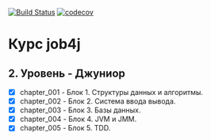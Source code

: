 [![Build Status](https://travis-ci.com/saimon494/job4j_design.svg?branch=main)](https://travis-ci.com/saimon494/job4j_design)
[![codecov](https://codecov.io/gh/saimon494/job4j_design/branch/main/graph/badge.svg)](https://codecov.io/gh/saimon494/job4j_design)
# Курс job4j
## 2. Уровень - Джуниор

- [x] chapter_001 - Блок 1. Структуры данных и алгоритмы.
- [x] сhapter_002 - Блок 2. Система ввода вывода.
- [x] chapter_003 - Блок 3. Базы данных.
- [x] chapter_004 - Блок 4. JVM и JMM.
- [x] chapter_005 - Блок 5. TDD.
